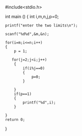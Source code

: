 
#include<stdio.h>

int main ()
{
    int i,m,n,j,p=0;
    
    printf("enter the two limits\n");
    
    scanf("%d%d",&m,&n);
    
    for(i=m;i<=n;i++)
    {
        p = 1;
       
       for(j=2;j<i;j++)
        {
            if(i%j==0)
            {
                p=0;
            }

        }
        if(p==1)
        {
            printf("%d",i);
        }

    }
    return 0;

}
    
